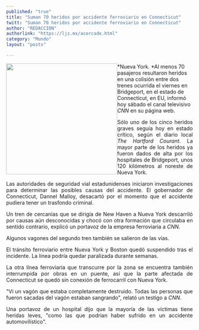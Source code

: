 ```yaml
---
published: "true"
title: "Suman 70 heridos por accidente ferroviario en Connecticut"
twitt: "Suman 70 heridos por accidente ferroviario en Connecticut"
author: "REDACCION"
authorlink: "https://ljz.mx/acercade.html"
category: "Mundo"
layout: "posts"

---
```


<div />

<p style="text-align: justify;" />

*<img src="http://ljz.mx/images/stories/fotos_mayo2013/treneu.jpg" border="0" width="300" style="float: left;" />Nueva York. *Al menos 70 pasajeros resultaron heridos en una colisión entre dos trenes ocurrida el viernes en Bridgeport, en el estado de Connecticut, en EU, informó hoy sábado el canal televisivo *CNN* en su página web. </p> <p style="text-align: justify;">
  Sólo uno de los cinco heridos graves seguía hoy en estado crítico, según el diario local <em>The Hartford Courant</em>. La mayor parte de los heridos ya fueron dados de alta por los hospitales de Bridgeport, unos 120 kilómetros al noreste de Nueva York.
</p>

<p style="text-align: justify;">
  Las autoridades de seguridad vial estadunidenses iniciaron investigaciones para determinar las posibles causas del accidente. El gobernador de Connecticut, Dannel Malloy, desacartó por el momento que el accidente pudiera tener un trasfondo criminal.
</p>

<p style="text-align: justify;">
  Un tren de cercanías que se dirigía de New Haven a Nueva York descarriló por causas aún desconocidas y chocó con otra formación que circulaba en sentido contrario, explicó un portavoz de la empresa ferroviaria a <em>CNN</em>.
</p>

<p style="text-align: justify;">
  Algunos vagones del segundo tren también se salieron de las vías.
</p>

<p style="text-align: justify;">
  El tránsito ferroviario entre Nueva York y Boston quedó suspendido tras el incidente. La línea podría quedar paralizada durante semanas.
</p>

<p style="text-align: justify;">
  La otra línea ferroviaria que transcurre por la zona se encuentra también interrumpida por obras en un puente, así que la parte afectada de Connecticut se quedó sin conexión de ferrocarril con Nueva York.
</p>

<p style="text-align: justify;">
  "Vi un vagón que estaba completamente destruido. Todas las personas que fueron sacadas del vagón estaban sangrando", relató un testigo a <em>CNN</em>.
</p>

<p style="text-align: justify;">
  Una portavoz de un hospital dijo que la mayoría de las víctimas tiene heridas leves, "como las que podrían haber sufrido en un accidente automovilístico".
</p></div>
